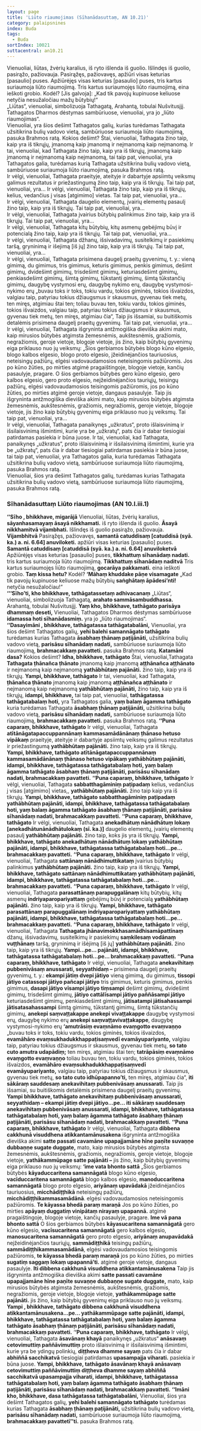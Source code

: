 ```yaml
---
layout: page
title: 'Liūto riaumojimas (Sīhanādasuttaṃ, AN 10.21)'
category: palaipsnines
index: Buda
tags:
  - Buda
sortIndex: 10021
suttacentral: an10.21
---
```

Vienuoliai, liūtas, žvėrių karalius, iš ryto išlenda iš guolio. Išlindęs iš guolio, pasirąžo, pažiovauja. Pasirąžęs, pažiovavęs, apžiūri visas keturias \[pasaulio] puses. Apžiūrėjęs visas keturias \[pasaulio] puses, tris kartus suriaumoja liūto riaumojimą. Tris kartus suriaumojęs liūto riaumojimą, eina ieškoti grobio. Kodėl? \[Jis galvoja]: „Kad tik pavojų kupinuose keliuose netyčia nesužaločiau mažų būtybių!“\
„Liūtas“, vienuoliai, simbolizuoja Tathagatą, Arahantą, tobulai Nušvitusįjį. Tathagatos Dharmos dėstymas sambūriuose, vienuoliai, yra jo „liūto riaumojimas“.\
Vienuoliai, yra šios dešimt Tathagatos galių, kurias turėdamas Tathagata užsitikrina bulių vadovo vietą, sambūriuose suriaumoja liūto riaumojimą, pasuka Brahmos ratą. Kokios dešimt? Štai, vienuoliai, Tathagata žino taip, kaip yra iš tikrųjų, įmanomą kaip įmanomą ir neįmanomą kaip neįmanomą. Ir tai, vienuoliai, kad Tathagata žino taip, kaip yra iš tikrųjų, įmanomą kaip įmanomą ir neįmanomą kaip neįmanomą, tai taip pat, vienuoliai, yra Tathagatos galia, turėdamas kurią Tathagata užsitikrina bulių vadovo vietą, sambūriuose suriaumoja liūto riaumojimą, pasuka Brahmos ratą.\
Ir vėlgi, vienuoliai, Tathagata praeityje, ateityje ir dabartyje apsiimtų veiksmų galimus rezultatus ir priežastingumą žino taip, kaip yra iš tikrųjų. Tai taip pat, vienuoliai, yra...
Ir vėlgi, vienuoliai, Tathagata žino taip, kaip yra iš tikrųjų, kelius, vedančius į visas \[atgimimo] vietas. Tai taip pat, vienuoliai, yra…\
Ir vėlgi, vienuoliai, Tathagata daugelio elementų, įvairių elementų pasaulį žino taip, kaip yra iš tikrųjų. Tai taip pat, vienuoliai, yra…\
Ir vėlgi, vienuoliai, Tathagata įvairius būtybių palinkimus žino taip, kaip yra iš tikrųjų. Tai taip pat, vienuoliai, yra…\
Ir vėlgi, vienuoliai, Tathagata kitų būtybių, kitų asmenų gebėjimų būvį ir potencialą žino taip, kaip yra iš tikrųjų. Tai taip pat, vienuoliai, yra…\
Ir vėlgi, vienuoliai, Tathagata džhanų, išsivadavimų, susitelkimų ir pasiekimų taršą, gryninimą ir išejimą \[iš jų] žino taip, kaip yra iš tikrųjų. Tai taip pat, vienuoliai, yra…\
Ir vėlgi, vienuoliai, Tathagata prisimena daugelį praeitų gyvenimų, t. y.: vieną gimimą, du gimimus, tris gimimus, keturis gimimus, penkis gimimus, dešimt gimimų, dvidešimt gimimų, trisdešimt gimimų, keturiasdešimt gimimų, penkiasdešimt gimimų, šimtą gimimų, tūkstantį gimimų, šimtą tūkstančių gimimų, daugybę vystymosi erų, daugybę nykimo erų, daugybę vystymosi-nykimo erų „buvau toks ir toks, tokiu vardu, tokios giminės, tokios išvaizdos, valgiau taip, patyriau tokius džiaugsmus ir skausmus, gyvenau tiek metų, ten miręs, atgimiau štai ten; toliau buvau ten, tokiu vardu, tokios giminės, tokios išvaizdos, valgiau taip, patyriau tokius džiaugsmus ir skausmus, gyvenau tiek metų, ten miręs, atgimiau čia“, Taip jis išsamiai, su buitiškomis detalėmis prisimena daugelį praeitų gyvenimų. Tai taip pat, vienuoliai, yra…\
Ir vėlgi, vienuoliai, Tathagata išgryninta antžmogiška dieviška akimi mato, kaip mirusios būtybės atgimsta žemesnėmis, aukštesnėmis, gražiomis, negražiomis, geroje vietoje, blogoje vietoje, jis žino, kaip būtybių gyvenimų eiga priklauso nuo jų veiksmų: „Šios gerbiamos būtybės blogo kūno elgesio, blogo kalbos elgesio, blogo proto elgesio, įžeidinėjančios tauriuosius, neteisingų pažiūrų, elgėsi vadovaudamosios neteisingomis pažiūromis. Jos po kūno žūties, po mirties atgimė pragaištingoje, blogoje vietoje, kančių pasaulyje, pragare. O šios gerbiamos būtybės gero kūno elgesio, gero kalbos elgesio, gero proto elgesio, neįžeidinėjančios tauriųjų, teisingų pažiūrų, elgėsi vadovaudamosios teisingomis pažiūromis, jos po kūno žūties, po mirties atgimė geroje vietoje, dangaus pasaulyje. Taip jis išgryninta antžmogiška dieviška akimi mato, kaip mirusios būtybės atgimsta žemesnėmis, aukštesnėmis, gražiomis, negražiomis, geroje vietoje, blogoje vietoje, jis žino kaip būtybių gyvenimų eiga priklauso nuo jų veiksmų. Tai taip pat, vienuoliai, yra…\
Ir vėlgi, vienuoliai, Tathagata panaikynęs „užkratus“, proto išlaisvinimą ir išsilaisvinimą išmintimi, kurie yra be „užkratų“, pats čia ir dabar tiesiogiai patirdamas pasiekia ir būna juose. Ir tai, vienuoliai, kad Tathagata, panaikynęs „užkratus“, proto išlaisvinimą ir išsilaisvinimą išmintimi, kurie yra be „užkratų“, pats čia ir dabar tiesiogiai patirdamas pasiekia ir būna juose, tai taip pat, vienuoliai, yra Tathagatos galia, kuria turėdamas Tathagata užsitikrina bulių vadovo vietą, sambūriuose suriaumoja liūto riaumojimą, pasuka Brahmos ratą.\
Vienuoliai, šios yra dešimt Tathagatos galių, turėdamas kurias Tathagata užsitikrina bulių vadovo vietą, sambūriuose suriaumoja liūto riaumojimą, pasuka Brahmos ratą.

### Sīhanādasuttaṃ Liūto riaumojimas (AN 10.I.iii.1)

**‘‘Sīho , bhikkhave, migarājā** Vienuoliai, liūtas, žvėrių karalius, **sāyanhasamayaṃ āsayā nikkhamati.** iš ryto išlenda iš guolio. **Āsayā nikkhamitvā vijambhati.** Išlindęs iš guolio pasirąžo, pažiovauja. **Vijambhitvā** Pasirąžęs, pažiovavęs, **samantā catuddisaṃ \[catuddisā (syā. ka.) a. ni. 6.64] anuviloketi.** apžiūri visas keturias \[pasaulio] puses. **Samantā catuddisaṃ \[catuddisā (syā. ka.) a. ni. 6.64] anuviloketvā** Apžiūrėjęs visas keturias \[pasaulio] puses, **tikkhattuṃ sīhanādaṃ nadati.** tris kartus suriaumoja liūto riaumojimą. **Tikkhattuṃ sīhanādaṃ naditvā** Tris kartus suriaumojęs liūto riaumojimą, **gocarāya pakkamati.** eina ieškoti grobio. **Taṃ kissa hetu?** Kodėl? **‘Māhaṃ khuddake pāṇe visamagate** „Kad tik pavojų kupinuose keliuose mažų būtybių **saṅghātaṃ āpādesi’nti!** netyčia nesužaločiau!“\
**‘‘‘Sīho’ti, kho bhikkhave, tathāgatassetaṃ adhivacanaṃ** „Liūtas“, vienuoliai, simbolizuoja Tathagatą, **arahato sammāsambuddhassa.** Arahantą, tobulai Nušvitusįjį. **Yaṃ kho, bhikkhave, tathāgato parisāya dhammaṃ deseti,** Vienuoliai, Tathagatos Dharmos dėstymas sambūriuose **idamassa hoti sīhanādasmiṃ.** yra jo „liūto riaumojimas“.\
**‘‘Dasayimāni , bhikkhave, tathāgatassa tathāgatabalāni,** Vienuoliai, yra šios dešimt Tathagatos galių, **yehi balehi samannāgato tathāgato** turėdamas kurias Tathagata **āsabhaṃ ṭhānaṃ paṭijānāti,** užsitikrina bulių vadovo vietą, **parisāsu sīhanādaṃ nadati,** sambūriuose suriaumoja liūto riaumojimą, **brahmacakkaṃ pavatteti.** pasuka Brahmos ratą. **Katamāni dasa?** Kokios dešimt? **Idha, bhikkhave, tathāgato** Štai, vienuoliai,Tathagata **Tathagata ṭhānañca ṭhānato** įmanomą kaip įmanomą **aṭṭhānañca aṭṭhānato** ir neįmanomą kaip neįmanomą **yathābhūtaṃ pajānāti.** žino taip, kaip yra iš tikrųjų. **Yampi, bhikkhave, tathāgato** Ir tai, vienuoliai, kad Tathagata, **ṭhānañca ṭhānato** įmanomą kaip įmanomą **aṭṭhānañca aṭṭhānato** ir neįmanomą kaip neįmanomą **yathābhūtaṃ pajānāti,** žino taip, kaip yra iš tikrųjų, **idampi, bhikkhave,** tai taip pat, vienuoliai, **tathāgatassa tathāgatabalaṃ hoti,** yra Tathagatos galia, **yaṃ balaṃ āgamma tathāgato** kuria turėdamas Tathagata **āsabhaṃ ṭhānaṃ paṭijānāti,** užsitikrina bulių vadovo vietą, **parisāsu sīhanādaṃ nadati,** sambūriuose suriaumoja liūto riaumojimą, **brahmacakkaṃ pavatteti.** pasuka Brahmos ratą.
**‘‘Puna caparaṃ, bhikkhave, tathāgato** Ir vėlgi, vienuoliai, Tathagata **atītānāgatapaccuppannānaṃ kammasamādānānaṃ ṭhānaso hetuso vipākaṃ** praeityje, ateityje ir dabartyje apsiimtų veiksmų galimus rezultatus ir priežastingumą **yathābhūtaṃ pajānāti.** žino taip, kaip yra iš tikrųjų. **Yampi, bhikkhave, tathāgato atītānāgatapaccuppannānaṃ kammasamādānānaṃ ṭhānaso hetuso vipākaṃ yathābhūtaṃ pajānāti, idampi, bhikkhave, tathāgatassa tathāgatabalaṃ hoti, yaṃ balaṃ āgamma tathāgato āsabhaṃ ṭhānaṃ paṭijānāti, parisāsu sīhanādaṃ nadati, brahmacakkaṃ pavatteti.**
**‘‘Puna caparaṃ, bhikkhave, tathāgato** Ir vėlgi, vienuoliai, Tathagata **sabbatthagāminiṃ paṭipadaṃ** kelius, vedančius į visas \[atgimimo] vietas,, **yathābhūtaṃ pajānāti.** žino taip kaip yra iš tikrųjų. **Yampi, bhikkhave, tathāgato sabbatthagāminiṃ paṭipadaṃ yathābhūtaṃ pajānāti, idampi, bhikkhave, tathāgatassa tathāgatabalaṃ hoti, yaṃ balaṃ āgamma tathāgato āsabhaṃ ṭhānaṃ paṭijānāti, parisāsu sīhanādaṃ nadati, brahmacakkaṃ pavatteti.**
**‘‘Puna caparaṃ, bhikkhave, tathāgato** Ir vėlgi, vienuoliai, Tathagata **anekadhātuṃ  nānādhātuṃ lokaṃ \[anekadhātunānādhātulokaṃ (sī. ka.)]** daugelio elementų, įvairių elementų pasaulį **yathābhūtaṃ pajānāti.** žino taip, koks jis yra iš tikrųjų. **Yampi, bhikkhave, tathāgato anekadhātuṃ nānādhātuṃ lokaṃ yathābhūtaṃ pajānāti, idampi, bhikkhave, tathāgatassa tathāgatabalaṃ hoti…pe… brahmacakkaṃ pavatteti.**
**‘‘Puna caparaṃ, bhikkhave, tathāgato** Ir vėlgi, vienuoliai, Tathagata **sattānaṃ nānādhimuttikataṃ** įvairius būtybių palinkimus **yathābhūtaṃ pajānāti.** žino taip, kaip yra iš tikrųjų. **Yampi, bhikkhave, tathāgato sattānaṃ nānādhimuttikataṃ yathābhūtaṃ pajānāti, idampi, bhikkhave, tathāgatassa tathāgatabalaṃ hoti…pe… brahmacakkaṃ pavatteti.**
**‘‘Puna caparaṃ, bhikkhave, tathāgato** Ir vėlgi, vienuoliai, Tathagata **parasattānaṃ parapuggalānaṃ** kitų būtybių, kitų asmenų **indriyaparopariyattaṃ** gebėjimų būvį ir potencialą **yathābhūtaṃ pajānāti.** žino taip, kaip yra iš tikrųjų. **Yampi, bhikkhave, tathāgato parasattānaṃ parapuggalānaṃ indriyaparopariyattaṃ yathābhūtaṃ pajānāti, idampi, bhikkhave, tathāgatassa tathāgatabalaṃ hoti…pe… brahmacakkaṃ pavatteti.**
**‘‘Puna caparaṃ, bhikkhave, tathāgato** Ir vėlgi, vienuoliai, Tathagata **Tathagata jhānavimokkhasamādhisamāpattīnaṃ** džanų, išsivadavimų, susitelkimų ir pasiekimų **saṃkilesaṃ vodānaṃ vuṭṭhānaṃ** taršą, gryninimą ir išėjimą \[iš jų] **yathābhūtaṃ pajānāti.** žino taip, kaip yra iš tikrųjų. **Yampi…pe… pajānāti, idampi, bhikkhave, tathāgatassa tathāgatabalaṃ hoti…pe… brahmacakkaṃ pavatteti.**
**‘‘Puna caparaṃ, bhikkhave, tathāgato** Ir vėlgi, vienuoliai, Tathagata **anekavihitaṃ pubbenivāsaṃ anussarati, seyyathidaṃ –** prisimena daugelį praeitų gyvenimų, t. y.: **ekampi jātiṃ dvepi jātiyo** vieną gimimą, du gimimus, **tissopi jātiyo catassopi jātiyo pañcapi jātiyo** tris gimimus, keturis gimimus, penkis gimimus, **dasapi jātiyo vīsampi jātiyo tiṃsampi** dešimt gimimų, dvidešimt gimimų, trisdešimt gimimų, **jātiyo cattālīsampi jātiyo paññāsampi jātiyo** keturiasdešimt gimimų, penkiasdešimt gimimų, **jātisatampi jātisahassampi jātisatasahassampi** šimtą gimimų, tūkstantį gimimų, šimtą tūkstančių gimimų, **anekepi saṃvaṭṭakappe anekepi vivaṭṭakappe** daugybę vystymosi erų, daugybę nykimo erų **anekepi saṃvaṭṭavivaṭṭakappe**, daugybę vystymosi-nykimo erų **‘amutrāsiṃ evaṃnāmo evaṃgotto evaṃvaṇṇo** „buvau toks ir toks, tokiu vardu, tokios giminės, tokios išvaizdos, **evamāhāro evaṃsukhadukkhappaṭisaṃvedī evamāyupariyanto,** valgiau taip, patyriau tokius džiaugsmus ir skausmus, gyvenau tiek metų, **so tato cuto amutra udapādiṃ;** ten miręs, atgimiau štai ten; **tatrāpāsiṃ evaṃnāmo evaṃgotto evaṃvaṇṇo** toliau buvau ten, tokiu vardu, tokios giminės, tokios išvaizdos, **evamāhāro evaṃsukhadukkhappaṭisaṃvedī evamāyupariyanto,** valgiau taip, patyriau tokius džiaugsmus ir skausmus, gyvenau tiek metų, **so tato cuto idhūpapanno’ti,** ten miręs, atgimiau čia“, **iti sākāraṃ sauddesaṃ anekavihitaṃ pubbenivāsaṃ anussarati.** Taip jis išsamiai, su buitiškomis detalėmis prisimena daugelį praeitų gyvenimų. **Yampi bhikkhave, tathāgato anekavihitaṃ pubbenivāsaṃ anussarati, seyyathidaṃ – ekampi jātiṃ dvepi jātiyo…pe… iti sākāraṃ sauddesaṃ anekavihitaṃ pubbenivāsaṃ anussarati, idampi, bhikkhave, tathāgatassa tathāgatabalaṃ hoti, yaṃ balaṃ āgamma tathāgato āsabhaṃ ṭhānaṃ paṭijānāti, parisāsu sīhanādaṃ nadati, brahmacakkaṃ pavatteti.**
**‘‘Puna caparaṃ, bhikkhave, tathāgato** Ir vėlgi, vienuoliai, Tathagata **dibbena cakkhunā visuddhena atikkantamānusakena** išgryninta antžmogiška dieviška akimi **satte passati cavamāne upapajjamāne hīne paṇīte suvaṇṇe dubbaṇṇe sugate duggate,** mato, kaip mirusios būtybės atgimsta žemesnėmis, aukštesnėmis, gražiomis, negražiomis, geroje vietoje, blogoje vietoje, **yathākammūpage satte pajānāti –** jis žino, kaip būtybių gyvenimų eiga priklauso nuo jų veiksmų: **‘ime vata bhonto sattā** „Šios gerbiamos būtybės **kāyaduccaritena samannāgatā** blogo kūno elgesio, **vacīduccaritena samannāgatā** blogo kalbos elgesio, **manoduccaritena samannāgatā** blogo proto elgesio, **ariyānaṃ upavādakā** įžeidinėjančios tauriuosius, **micchādiṭṭhikā** neteisingų pažiūrų, **micchādiṭṭhikammasamādānā**. elgėsi vadovaudamosios neteisingomis pažiūromis. **Te kāyassa bhedā paraṃ maraṇā** Jos po kūno žūties, po mirties **apāyaṃ duggatiṃ vinipātaṃ nirayaṃ upapannā.** atgimė pragaištingoje, blogoje vietoje, kančių pasaulyje, pragare. **Ime vā pana bhonto sattā** O šios gerbiamos būtybės **kāyasucaritena samannāgatā** gero kūno elgesio, **vacīsucaritena samannāgatā** gero kalbos elgesio, **manosucaritena samannāgatā** gero proto elgesio, **ariyānaṃ anupavādakā** neįžeidinėjančios tauriųjų, **sammādiṭṭhikā** teisingų pažiūrų, **sammādiṭṭhikammasamādānā**, elgėsi vadovaudamosios teisingomis pažiūromis, **te kāyassa bhedā paraṃ maraṇā** jos po kūno žūties, po mirties **sugatiṃ saggaṃ lokaṃ upapannā’ti.** atgimė geroje vietoje, dangaus pasaulyje. **Iti dibbena cakkhunā visuddhena atikkantamānusakena** Taip jis išgryninta antžmogiška dieviška akimi **satte passati cavamāne upapajjamāne hīne paṇīte suvaṇṇe dubbaṇṇe sugate duggate,** mato, kaip mirusios būtybės atgimsta žemesnėmis, aukštesnėmis, gražiomis, negražiomis, geroje vietoje, blogoje vietoje, **yathākammūpage satte pajānāti.** jis žino, kaip būtybių gyvenimų eiga priklauso nuo jų veiksmų. **Yampi , bhikkhave, tathāgato dibbena cakkhunā visuddhena atikkantamānusakena…pe… yathākammūpage satte pajānāti, idampi, bhikkhave, tathāgatassa tathāgatabalaṃ hoti, yaṃ balaṃ āgamma tathāgato āsabhaṃ ṭhānaṃ paṭijānāti, parisāsu sīhanādaṃ nadati, brahmacakkaṃ pavatteti.**
‘**‘Puna caparaṃ, bhikkhave, tathāgato** Ir vėlgi, vienuoliai, Tathagata **āsavānaṃ khayā** panaikynęs „užkratus“ **anāsavaṃ cetovimuttiṃ paññāvimuttiṃ** proto išlaisvinimą ir išsilaisvinimą išmintimi, kurie yra be ydingų polinkių, **diṭṭheva dhamme sayaṃ** pats čia ir dabar **abhiññā sacchikatvā** tiesiogiai patirdamas **upasampajja viharati.** pasiekia ir būna juose. **Yampi, bhikkhave, tathāgato āsavānaṃ khayā anāsavaṃ cetovimuttiṃ paññāvimuttiṃ diṭṭheva dhamme sayaṃ abhiññā sacchikatvā upasampajja viharati, idampi, bhikkhave, tathāgatassa tathāgatabalaṃ hoti, yaṃ balaṃ āgamma tathāgato āsabhaṃ ṭhānaṃ paṭijānāti, parisāsu sīhanādaṃ nadati, brahmacakkaṃ pavatteti.**
**‘‘Imāni kho, bhikkhave, dasa tathāgatassa tathāgatabalāni,** Vienuoliai, šios yra dešimt Tathagatos galių, **yehi balehi samannāgato tathāgato** turėdamas kurias Tathagata **āsabhaṃ ṭhānaṃ paṭijānāti,** užsitikrina bulių vadovo vietą, **parisāsu sīhanādaṃ nadati,** sambūriuose suriaumoja liūto riaumojimą, **brahmacakkaṃ pavattetī’’ti.** pasuka Brahmos ratą.
